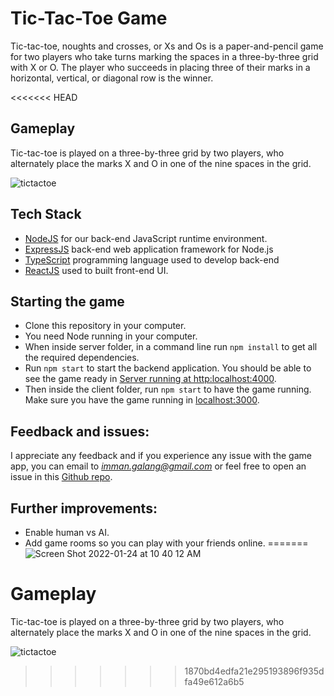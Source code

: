 # Tic-Tac-Toe Game

Tic-tac-toe, noughts and crosses, or Xs and Os is a paper-and-pencil game for two players who take turns marking the spaces in a three-by-three grid with X or O. The player who succeeds in placing three of their marks in a horizontal, vertical, or diagonal row is the winner.

<<<<<<< HEAD
## Gameplay

Tic-tac-toe is played on a three-by-three grid by two players, who alternately place the marks X and O in one of the nine spaces in the grid.

![tictactoe](https://user-images.githubusercontent.com/87266699/150713444-273462c1-3731-437e-856b-1bbec485f108.gif)

## Tech Stack

-   [NodeJS](https://nodejs.org/en/) for our back-end JavaScript runtime environment.
-   [ExpressJS](https://expressjs.com/) back-end web application framework for Node.js
-   [TypeScript](https://www.typescriptlang.org/) programming language used to develop back-end
-   [ReactJS](https://reactjs.org/) used to built front-end UI.

## Starting the game

-   Clone this repository in your computer.
-   You need Node running in your computer.
-   When inside server folder, in a command line run `npm install` to get all the required dependencies.
-   Run `npm start` to start the backend application. You should be able to see the game ready in [Server running at http:localhost:4000](http://localhost:4000/).
-   Then inside the client folder, run `npm start` to have the game running. Make sure you have the game running in [localhost:3000](http://localhost:3000).

## Feedback and issues:

I appreciate any feedback and if you experience any issue with the game app, you can email to *imman.galang@gmail.com* or feel free to open an issue in this [Github repo](https://github.com/immangalang/tic-tac-toe-game/issues).

## Further improvements:

-   Enable human vs AI.
-   Add game rooms so you can play with your friends online.
=======
![Screen Shot 2022-01-24 at 10 40 12 AM](https://user-images.githubusercontent.com/87266699/150713198-a287ad3e-39a6-421f-8747-714990fbbb4f.png)


# Gameplay

Tic-tac-toe is played on a three-by-three grid by two players, who alternately place the marks X and O in one of the nine spaces in the grid. 

![tictactoe](https://user-images.githubusercontent.com/87266699/150713444-273462c1-3731-437e-856b-1bbec485f108.gif)


>>>>>>> 1870bd4edfa21e295193896f935dfa49e612a6b5
